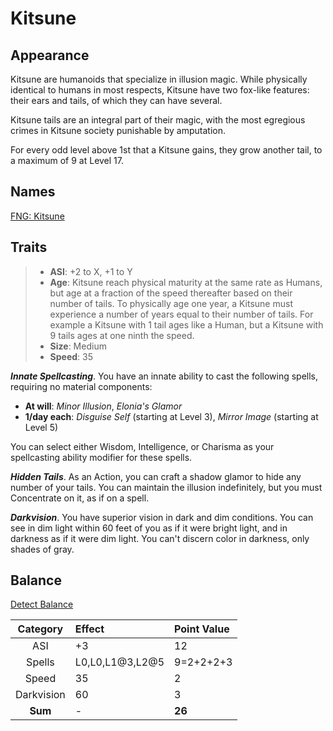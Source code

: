 # Kitsune

## Appearance

Kitsune are humanoids that specialize in illusion magic. While physically identical to humans in most respects, Kitsune have two fox-like features: their ears and tails, of which they can have several.

Kitsune tails are an integral part of their magic, with the most egregious crimes in Kitsune society punishable by amputation.

For every odd level above 1st that a Kitsune gains, they grow another tail, to a maximum of 9 at Level 17.

## Names

[FNG: Kitsune](https://www.fantasynamegenerators.com/kitsune-names.php)

## Traits

> - **ASI**: +2 to X, +1 to Y
> - **Age**: Kitsune reach physical maturity at the same rate as Humans, but age at a fraction of the speed thereafter based on their number of tails. To physically age one year, a Kitsune must experience a number of years equal to their number of tails. For example a Kitsune with 1 tail ages like a Human, but a Kitsune with 9 tails ages at one ninth the speed.
> - **Size**: Medium
> - **Speed**: 35

_**Innate Spellcasting**_. You have an innate ability to cast the following spells, requiring no material components:

- **At will**: _Minor Illusion_, _Elonia's Glamor_
- **1/day each**: _Disguise Self_ (starting at Level 3), _Mirror Image_ (starting at Level 5)

You can select either Wisdom, Intelligence, or Charisma as your spellcasting ability modifier for these spells.

_**Hidden Tails**_. As an Action, you can craft a shadow glamor to hide any number of your tails. You can maintain the illusion indefinitely, but you must Concentrate on it, as if on a spell.

_**Darkvision**_. You have superior vision in dark and dim conditions. You can see in dim light within 60 feet of you as if it were bright light, and in darkness as if it were dim light. You can't discern color in darkness, only shades of gray.

## Balance

[Detect Balance](https://docs.google.com/spreadsheets/d/1vq1kz6PRAbw5LHy6amH-bNb4OuB8DBXL1RsZROt03Sc/edit#gid=872807765)

|  Category  | Effect          | Point Value |
| :--------: | :-------------- | :---------- |
|    ASI     | +3              | 12          |
|   Spells   | L0,L0,L1@3,L2@5 | 9=2+2+2+3   |
|   Speed    | 35              | 2           |
| Darkvision | 60              | 3           |
|  **Sum**   | -               | **26**      |
